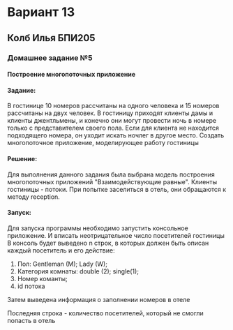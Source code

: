 # Вариант 13
## Колб Илья БПИ205
### Домашнее задание №5

#### Построение многопоточных приложение

#### Задание:

В гостинице 10 номеров рассчитаны на одного человека и 15 номеров рассчитаны на двух человек. В гостиницу приходят
клиенты дамы и клиенты джентльмены, и конечно они могут провести ночь в номере только с представителем своего пола. Если
для клиента не находится подходящего номера, он уходит искать ночлег в другое место. Создать многопоточное приложение,
моделирующее работу гостиницы

#### Решение:
Для выполнения данного задания была выбрана модель
построения многопоточных приложений "Взаимодействующие
равные". Клиенты гостиницы - потоки. При попытке заселиться
в отель, они обращаются к методу reception. <br>

#### Запуск:
Для запуска программы необходимо запустить консольное приложение. И вписать неотрицательное число посетителей гостиницы<br>
В консоль будет выведено n строк, в которых должен быть
описан каждый посетитель и его действие: <br>
1. Пол: Gentleman (M); Lady (W);
2. Категория комнаты: double (2); single(1);
3. Номер команты;
4. id потока

Затем выведена информация о заполнении номеров в отеле

Последняя строка - количество посетителей, который не смогли попасть в отель 
